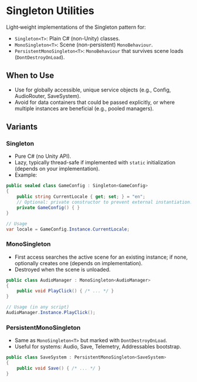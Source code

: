 # Singleton Utilities

Light‑weight implementations of the Singleton pattern for:
- `Singleton<T>`: Plain C# (non-Unity) classes.
- `MonoSingleton<T>`: Scene (non-persistent) `MonoBehaviour`.
- `PersistentMonoSingleton<T>`: `MonoBehaviour` that survives scene loads (`DontDestroyOnLoad`).

## When to Use
- Use for globally accessible, unique service objects (e.g., Config, AudioRouter, SaveSystem).  
- Avoid for data containers that could be passed explicitly, or where multiple instances are beneficial (e.g., pooled managers).

## Variants

### Singleton<T>
- Pure C# (no Unity API).
- Lazy, typically thread-safe if implemented with `static` initialization (depends on your implementation).
- Example:
```csharp
public sealed class GameConfig : Singleton<GameConfig>
{
    public string CurrentLocale { get; set; } = "en";
    // Optional: private constructor to prevent external instantiation.
    private GameConfig() { }
}

// Usage
var locale = GameConfig.Instance.CurrentLocale;
```

### MonoSingleton<T>
- First access searches the active scene for an existing instance; if none, optionally creates one (depends on implementation).
- Destroyed when the scene is unloaded.
```csharp
public class AudioManager : MonoSingleton<AudioManager>
{
    public void PlayClick() { /* ... */ }
}

// Usage (in any script)
AudioManager.Instance.PlayClick();
```

### PersistentMonoSingleton<T>
- Same as `MonoSingleton<T>` but marked with `DontDestroyOnLoad`.
- Useful for systems: Audio, Save, Telemetry, Addressables bootstrap.
```csharp
public class SaveSystem : PersistentMonoSingleton<SaveSystem>
{
    public void Save() { /* ... */ }
}
```